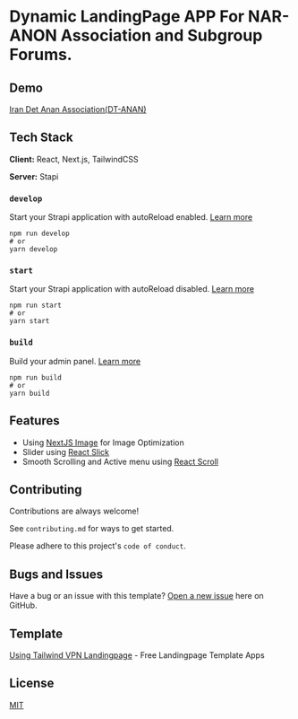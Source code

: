 # Dynamic LandingPage APP For NAR-ANON Association and Subgroup Forums.
 
## Demo

[Iran Det Anan Association(DT-ANAN)](https://irdebtanon.ir/en)

## Tech Stack

**Client:** React, Next.js, TailwindCSS

**Server:** Stapi

### `develop`

Start your Strapi application with autoReload enabled. [Learn more](https://docs.strapi.io/developer-docs/latest/developer-resources/cli/CLI.html#strapi-develop)

```
npm run develop
# or
yarn develop
```

### `start`

Start your Strapi application with autoReload disabled. [Learn more](https://docs.strapi.io/developer-docs/latest/developer-resources/cli/CLI.html#strapi-start)

```
npm run start
# or
yarn start
```

### `build`

Build your admin panel. [Learn more](https://docs.strapi.io/developer-docs/latest/developer-resources/cli/CLI.html#strapi-build)

```
npm run build
# or
yarn build
```

## Features

- Using [NextJS Image](https://nextjs.org/docs/api-reference/next/image) for Image Optimization
- Slider using [React Slick](https://react-slick.neostack.com/docs/api)
- Smooth Scrolling and Active menu using [React Scroll](https://www.npmjs.com/package/react-scroll)


## Contributing

Contributions are always welcome!

See `contributing.md` for ways to get started.

Please adhere to this project's `code of conduct`.


## Bugs and Issues

Have a bug or an issue with this template? [Open a new issue](https://github.com/naufaldi/next-landing-vpn/issues/new) here on GitHub.


## Template

[Using Tailwind VPN Landingpage](https://next-landing-vpn.vercel.app/) - Free Landingpage Template Apps


## License

[MIT](https://choosealicense.com/licenses/mit/)



